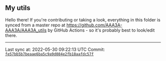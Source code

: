 ## My utils

Hello there! If you're contributing or taking a look, everything in this folder
is synced from a master repo at https://github.com/AAA3A-AAA3A/AAA3A_utils by GitHub Actions -
so it's probably best to look/edit there.

---

Last sync at: 2022-05-30 09:22:13 UTC
Commit: [`fe57bb5b7beaae6ba5c9a9d084e2fb18aafdc57f`](https://github.com/AAA3A-AAA3A/AAA3A_utils/commit/fe57bb5b7beaae6ba5c9a9d084e2fb18aafdc57f)
